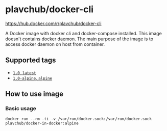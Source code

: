 # plavchub/docker-cli

https://hub.docker.com/r/plavchub/docker-cli

A Docker image with docker cli and docker-compose installed. This image doesn't contains docker daemon. 
The main purpose of the image is to access docker daemon on host from container.

## Supported tags

- [`1.0`, `latest`](Dockerfile)
- [`1.0-alpine`, `alpine`](alpine/Dockerfile)

## How to use image

### Basic usage

`docker run --rm -ti -v /var/run/docker.sock:/var/run/docker.sock plavchub/docker-in-docker:alpine`

